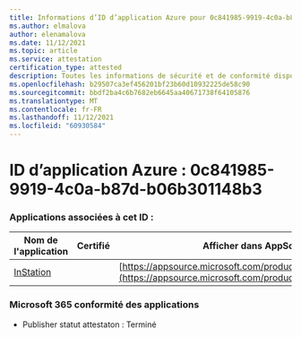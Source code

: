 ```yaml
---
title: Informations d’ID d’application Azure pour 0c841985-9919-4c0a-b87d-b06b301148b3
ms.author: elmalova
author: elenamalova
ms.date: 11/12/2021
ms.topic: article
ms.service: attestation
certification_type: attested
description: Toutes les informations de sécurité et de conformité disponibles pour 0c841985-9919-4c0a-b87d-b06b301148b3.
ms.openlocfilehash: b29507ca3ef456201bf23b60d10932225de58c90
ms.sourcegitcommit: bbdf2ba4c6b7682eb6645aa40671738f64105876
ms.translationtype: MT
ms.contentlocale: fr-FR
ms.lasthandoff: 11/12/2021
ms.locfileid: "60930584"
---
```

# <a name="azure-app-id-0c841985-9919-4c0a-b87d-b06b301148b3"></a>ID d’application Azure : 0c841985-9919-4c0a-b87d-b06b301148b3


### <a name="apps-associated-with-this-id"></a>Applications associées à cet ID :
| **Nom de l'application** | **Certifié** | **Afficher dans AppSource** |
|--------------|---------------|-----------------------|
| [InStation](https://docs.microsoft.com/microsoft-365-app-certification/forward/WA200001701) |  | [https://appsource.microsoft.com/product/office/WA200001701](https://appsource.microsoft.com/product/office/WA200001701) |

### <a name="microsoft-365-app-compliance-status"></a>Microsoft 365 conformité des applications
- Publisher statut attestaton : Terminé
